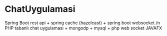 # ChatUygulamasi
Spring Boot rest api + spring cache (hazelcast) + spring boot websocket /n
PHP tabanlı chat uygulaması + mongodp + mysql + php web socket
JAVAFX 
